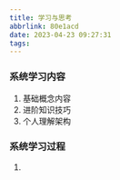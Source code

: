 ```yaml
---
title: 学习与思考
abbrlink: 80e1acd
date: 2023-04-23 09:27:31
tags:
---
```


<!--more-->

### 系统学习内容

1. 基础概念内容
2. 进阶知识技巧
3. 个人理解架构

### 系统学习过程
1. 